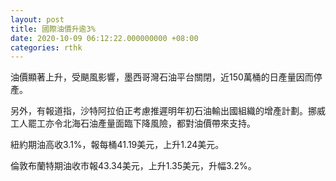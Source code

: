 ```yaml
---
layout: post
title: 國際油價升逾3%
date: 2020-10-09 06:12:22.000000000 +08:00
categories: rthk
---
```


油價顯著上升，受颶風影響，墨西哥灣石油平台關閉，近150萬桶的日產量因而停產。

另外，有報道指，沙特阿拉伯正考慮推遲明年初石油輸出國組織的增產計劃。挪威工人罷工亦令北海石油產量面臨下降風險，都對油價帶來支持。

紐約期油高收3.1%，報每桶41.19美元，上升1.24美元。

倫敦布蘭特期油收市報43.34美元，上升1.35美元，升幅3.2%。
